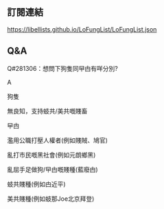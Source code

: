 ## 訂閱連結

https://libellists.github.io/LoFungList/LoFungList.json

## Q&A

Q#281306：想問下狗隻同曱甴有咩分別?

A

狗隻

無良知，支持蚑共/美共嘅賤畜

曱甴

濫用公職打壓人權者(例如賤賊、鳩官)

亂打市民嘅黑社會(例如元朗鄉黑)

亂屈手足做狗/曱甴嘅賤種(藍廢甴)

蚑共賤種(例如甴近平)

美共賤種(例如蚑那Joe北京拜登)
